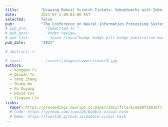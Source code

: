 ```yaml
---
title:          "Drawing Robust Scratch Tickets: Subnetworks with Inborn Robustness are Found within Randomly Initialized Networks"
date:           2021-07-1 00:01:00 EST
selected:       false
pub:            "The Conference on Neural Information Processing Systems (NeurIPS)"
# pub_pre:        "Submitted to "
# pub_post:       'Under review.'
# pub_last:       ' <span class="badge badge-pill badge-publication badge-success">Spotlight</span>'
pub_date:       "2021"

# abstract: >-

# cover:          /assets/images/covers/cover3.jpg
authors:
  - Yonggan Fu 
  - Qixuan Yu 
  - Yang Zhang 
  - Shang Wu 
  - Xu Ouyang 
  - David Cox 
  - Yingyan Lin
links:
  Paper: https://proceedings.neurips.cc/paper/2021/file/6ce8d8f3b038f737cefcdafcf3752452-Paper.pdf
  # Code: https://github.com/luost26/bubble-visual-hash
  # Demo: https://luost26.github.io/bubble-visual-hash
---
```

